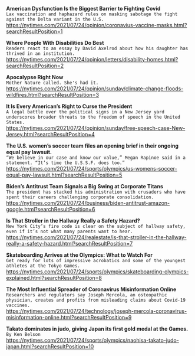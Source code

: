 **American Dysfunction Is the Biggest Barrier to Fighting Covid**\
`Lax vaccination and haphazard rules on masking sabotage the fight against the Delta variant in the U.S.`\
https://nytimes.com/2021/07/24/opinion/coronavius-vaccine-masks.html?searchResultPosition=1

**Where People With Disabilities Do Best**\
`Readers react to an essay by David Axelrod about how his daughter has thrived in an institution.`\
https://nytimes.com/2021/07/24/opinion/letters/disability-homes.html?searchResultPosition=2

**Apocalypse Right Now**\
`Mother Nature called. She's had it.`\
https://nytimes.com/2021/07/24/opinion/sunday/climate-change-floods-wildfires.html?searchResultPosition=3

**It Is Every American’s Right to Curse the President**\
`A legal battle over the political signs in a New Jersey yard underscores broader threats to the freedom of speech in the United States.`\
https://nytimes.com/2021/07/24/opinion/sunday/free-speech-case-New-Jersey.html?searchResultPosition=4

**The U.S. women’s soccer team files an opening brief in their ongoing equal pay lawsuit.**\
`“We believe in our case and know our value,” Megan Rapinoe said in a statement. “It’s time the U.S.S.F. does too.”`\
https://nytimes.com/2021/07/24/sports/olympics/us-womens-soccer-equal-pay-lawsuit.html?searchResultPosition=5

**Biden’s Antitrust Team Signals a Big Swing at Corporate Titans**\
`The president has stacked his administration with crusaders who have spent their careers challenging corporate consolidation.`\
https://nytimes.com/2021/07/24/business/biden-antitrust-amazon-google.html?searchResultPosition=6

**Is That Stroller in the Hallway Really a Safety Hazard?**\
`New York City’s fire code is clear on the subject of hallway safety, even if it’s not what many parents want to hear.`\
https://nytimes.com/2021/07/24/realestate/is-that-stroller-in-the-hallway-really-a-safety-hazard.html?searchResultPosition=7

**Skateboarding Arrives at the Olympics: What to Watch For**\
`Get ready for lots of impressive acrobatics and some of the youngest athletes at the Tokyo Games.`\
https://nytimes.com/2021/07/24/sports/olympics/skateboarding-olympics-explained.html?searchResultPosition=8

**The Most Influential Spreader of Coronavirus Misinformation Online**\
`Researchers and regulators say Joseph Mercola, an osteopathic physician, creates and profits from misleading claims about Covid-19 vaccines.`\
https://nytimes.com/2021/07/24/technology/joseph-mercola-coronavirus-misinformation-online.html?searchResultPosition=9

**Takato dominates in judo, giving Japan its first gold medal at the Games.**\
`By Ken Belson`\
https://nytimes.com/2021/07/24/sports/olympics/naohisa-takato-judo-japan.html?searchResultPosition=10

